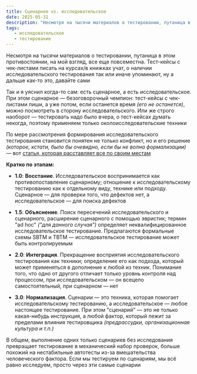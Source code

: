 ```yaml
---
title: Сценарное vs. исследовательское
date: 2025-05-31
description: "Несмотря на тысячи материалов о тестировании, путаница в этом противостоянии, на мой взгляд, все еще повсеместна. Тест-кейсы с чек-листами писать на курсах/в книжках учат, о наличии исследовательского тестирования так или иначе упоминают, ну а дальше как-то это, давайте сами. Так и я уяснил когда-то сам: есть сценарное, а есть исследовательское"
tags:
   - исследовательское
   - тестирование
---
```


Несмотря на тысячи материалов о тестировании, путаница в этом противостоянии, на мой взгляд, все еще повсеместна. Тест-кейсы с чек-листами писать на курсах/в книжках учат, о наличии исследовательского тестирования так или иначе упоминают, ну а дальше как-то это, давайте сами

Так и я уяснил когда-то сам: есть сценарное, а есть исследовательское. При этом сценарное — безоговорочный чемпион: тест-кейсы с чек-листами пиши, а уже потом, если останется время *(его не останется)*, можно посмотреть в сторону исследовательского. Или же строго наоборот — тестировать надо было вчера, о тест-кейсах думать некогда, поэтому применяем только околоисследовательские техники

По мере рассмотрения формирования исследовательского тестирования становится понятен не только конфликт, но и его решение *(которое, кстати, было бы очевидно, если бы не волна формализации)* — вот [статья, которая расставляет все по своим местам](https://software-testing.ru/library/testing/general-testing/2080--30)

**Кратко по этапам:**

- **1.0**: **Восстание**. Исследовательское воспринимается как противопоставление сценарному; отношение к исследовательскому тестированию как к отдельному виду, технике или подходу. Сценарное — для проверки того, что дефектов нет, а исследовательское — для поиска дефектов

- **1.5**: **Объяснение**. Поиск пересечений исследовательского и сценарного, расширение сценарного с помощью эвристик; термин "ad hoc" *("для данного случая")* определяет неквалифицированное исследовательское тестирование. Предлагаются формальные схемы SBTM и TBTM — исследовательское тестирование может быть контролируемым

- **2.0**: **Интеграция**. Прекращение восприятия исследовательского тестирования как техники; определение его как подхода, который может применяться в дополнение к любой из техник. Понимание того, что одно от другого отличает только уровнь контроля над процессом, при исследовательском — он всецело самостоятельный, при сценарном — нет

- **3.0**: **Нормализация**. Сценарии — это техника, которая помогает исследовательскому тестированию, а исследовательское — любое настоящее тестирование. При этом "сценарий" — это не только какая-нибудь инструкция, а любой фактор, который лежит за пределами влияния тестировщика *(предрассудки, организационная культура и т.п.)*

В общем, выполнение одних только сценариев без исследования превращает тестирование в механический набор проверок, больше похожий на нестабильные автотесты из-за вмешательства человеческого фактора. Если мы тестируем по сценариям, мы всё равно исследуем, просто через эти самые сценарии
